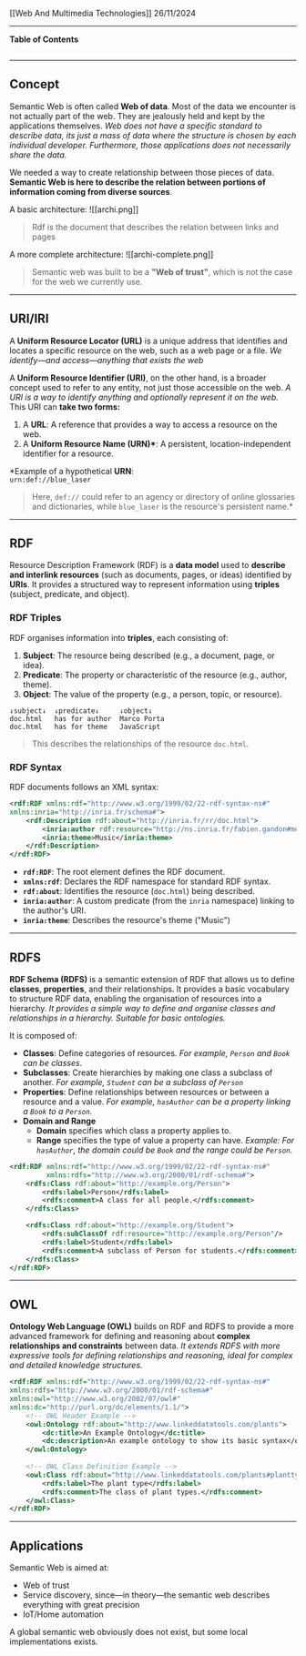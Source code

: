 [[Web And Multimedia Technologies]]
26/11/2024
****
**Table of Contents**
```table-of-contents
```

****
## Concept

Semantic Web is often called **Web of data**.
Most of the data we encounter is not actually part of the web. They are jealously held and kept by the applications themselves.
	*Web does not have a specific standard to describe data, its just a mass of data where the structure is chosen by each individual developer. Furthermore, those applications does not necessarily share the data.*

We needed a way to create relationship between those pieces of data.
**Semantic Web is here to describe the relation between portions of information coming from diverse sources**.

A basic architecture:
![[archi.png]]
> Rdf is the document that describes the relation between links and pages

A more complete architecture:
![[archi-complete.png]]
> Semantic web was built to be a **"Web of trust"**, which is not the case for the web we currently use.


****
## URI/IRI

A **Uniform Resource Locator (URL)** is a unique address that identifies and locates a specific resource on the web, such as a web page or a file.
	*We identify—and access—anything that exists the web*

A **Uniform Resource Identifier (URI)**, on the other hand, is a broader concept used to refer to any entity, not just those accessible on the web.
	*A URI is a way to identify anything and optionally represent it on the web.*
This URI can **take two forms:**
1. A **URL**: A reference that provides a way to access a resource on the web.
2. A **Uniform Resource Name (URN)\***: A persistent, location-independent identifier for a resource.

\*Example of a hypothetical **URN**:  
`urn:def://blue_laser`
> Here, `def://` could refer to an agency or directory of online glossaries and dictionaries, while `blue_laser` is the resource's persistent name.*


****
## RDF

Resource Description Framework (RDF) is a **data model** used to **describe and interlink resources** (such as documents, pages, or ideas) identified by **URIs**. 
It provides a structured way to represent information using **triples** (subject, predicate, and object).

### RDF Triples

RDF organises information into **triples**, each consisting of:
1. **Subject**: The resource being described (e.g., a document, page, or idea).
2. **Predicate**: The property or characteristic of the resource (e.g., author, theme).
3. **Object**: The value of the property (e.g., a person, topic, or resource).
```
↓subject↓  ↓predicate↓     ↓object↓
doc.html   has for author  Marco Porta
doc.html   has for theme   JavaScript
```
> This describes the relationships of the resource `doc.html`.

### RDF Syntax

RDF documents follows an XML syntax:
```xml
<rdf:RDF xmlns:rdf="http://www.w3.org/1999/02/22-rdf-syntax-ns#"
xmlns:inria="http://inria.fr/schema#">
	<rdf:Description rdf:about="http://inria.fr/rr/doc.html">
		<inria:author rdf:resource="http://ns.inria.fr/fabien.gandon#me"/>
		<inria:theme>Music</inria:theme>
	</rdf:Description>
</rdf:RDF>
```
- **`rdf:RDF`**: The root element defines the RDF document.
- **`xmlns:rdf`**: Declares the RDF namespace for standard RDF syntax.
- **`rdf:about`**: Identifies the resource (`doc.html`) being described.
- **`inria:author`**: A custom predicate (from the `inria` namespace) linking to the author's URI.
- **`inria:theme`**: Describes the resource's theme ("Music")


****
## RDFS

**RDF Schema (RDFS)** is a semantic extension of RDF that allows us to define **classes**, **properties**, and their relationships. It provides a basic vocabulary to structure RDF data, enabling the organisation of resources into a hierarchy.
	*It provides a simple way to define and organise classes and relationships in a hierarchy. Suitable for basic ontologies.*

It is composed of:
- **Classes**: Define categories of resources.
    *For example, `Person` and `Book` can be classes.*
- **Subclasses**: Create hierarchies by making one class a subclass of another.
    *For example, `Student` can be a subclass of `Person`*
- **Properties**: Define relationships between resources or between a resource and a value.
    *For example, `hasAuthor` can be a property linking a `Book` to a `Person`.*
- **Domain and Range**
    - **Domain** specifies which class a property applies to.
    - **Range** specifies the type of value a property can have.
	    *Example: For `hasAuthor`, the domain could be `Book` and the range could be `Person`.*
```xml
<rdf:RDF xmlns:rdf="http://www.w3.org/1999/02/22-rdf-syntax-ns#"
         xmlns:rdfs="http://www.w3.org/2000/01/rdf-schema#">
    <rdfs:Class rdf:about="http://example.org/Person">
        <rdfs:label>Person</rdfs:label>
        <rdfs:comment>A class for all people.</rdfs:comment>
    </rdfs:Class>

    <rdfs:Class rdf:about="http://example.org/Student">
        <rdfs:subClassOf rdf:resource="http://example.org/Person"/>
        <rdfs:label>Student</rdfs:label>
        <rdfs:comment>A subclass of Person for students.</rdfs:comment>
    </rdfs:Class>
</rdf:RDF>
```


****
## OWL

**Ontology Web Language (OWL)** builds on RDF and RDFS to provide a more advanced framework for defining and reasoning about **complex relationships and constraints** between data.
	*It extends RDFS with more expressive tools for defining relationships and reasoning, ideal for complex and detailed knowledge structures.*

```xml
<rdf:RDF xmlns:rdf="http://www.w3.org/1999/02/22-rdf-syntax-ns#"
xmlns:rdfs="http://www.w3.org/2000/01/rdf-schema#"
xmlns:owl="http://www.w3.org/2002/07/owl#"
xmlns:dc="http://purl.org/dc/elements/1.1/">
	<!-- OWL Header Example -->
	<owl:Ontology rdf:about="http://www.linkeddatatools.com/plants">
		<dc:title>An Example Ontology</dc:title>
		<dc:description>An example ontology to show its basic syntax</dc:description>
	</owl:Ontology>
	
	<!-- OWL Class Definition Example -->
	<owl:Class rdf:about="http://www.linkeddatatools.com/plants#planttype">
		<rdfs:label>The plant type</rdfs:label>
		<rdfs:comment>The class of plant types.</rdfs:comment>
	</owl:Class>
</rdf:RDF>
```


****
## Applications

Semantic Web is aimed at:
- Web of trust
- Service discovery, since—in theory—the semantic web describes everything with great precision
- IoT/Home automation

A global semantic web obviously does not exist, but some local implementations exists.